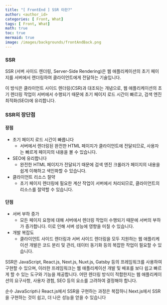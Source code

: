 ```yaml
---
title: "[ FrontEnd ] SSR 이란?"
author: <author_id>
categories: [ Front, What]
tags: [ Front, What]
math: true
toc: true
mermaid: true
image: /images/backgrounds/frontAndBack.png
---
```


### SSR
SSR (서버 사이드 렌더링, Server-Side Rendering)은 웹 애플리케이션의 초기 페이지를 서버에서 렌더링하여 클라이언트에게 전달하는 기술입니다. 

이 방식은 클라이언트 사이드 렌더링(CSR)과 대조되는 개념으로, 웹 애플리케이션의 초기 렌더링 작업이 서버에서 수행되기 때문에 초기 페이지 로드 시간이 빠르고, 검색 엔진 최적화(SEO)에 유리합니다.

### SSR의 장단점
#### 장점
  - 초기 페이지 로드 시간이 빠릅니다 
    - 서버에서 렌더링된 완전한 HTML 페이지가 클라이언트에 전달되므로, 사용자는 빠르게 페이지의 내용을 볼 수 있습니다.
  - SEO에 유리합니다
    - 완전한 HTML 페이지가 전달되기 때문에 검색 엔진 크롤러가 페이지의 내용을 쉽게 이해하고 색인화할 수 있습니다.
  - 클라이언트 리소스 절약 
    - 초기 페이지 렌더링에 필요한 계산 작업이 서버에서 처리되므로, 클라이언트의 리소스를 절약할 수 있습니다.
#### 단점
  - 서버 부하 증가
    - 모든 페이지 요청에 대해 서버에서 렌더링 작업이 수행되기 때문에 서버의 부하가 증가합니다. 이로 인해 서버 성능에 영향을 미칠 수 있습니다.
  - 개발 복잡도
    - 클라이언트 사이드 렌더링과 서버 사이드 렌더링을 모두 지원하는 웹 애플리케이션 개발은 코드 분리 및 관리, 데이터 동기화 등의 복잡한 작업이 필요할 수 있습니다.


SSR은 JavaScript, React.js, Next.js, Nuxt.js, Gatsby 등의 프레임워크를 사용하여 구현할 수 있으며, 이러한 프레임워크는 웹 애플리케이션 개발 및 배포를 보다 쉽고 빠르게 할 수 있는 도구와 기능을 제공합니다. 어떤 렌더링 방식이 적합한지는 웹 애플리케이션의 요구사항, 사용자 경험, SEO 등의 요소를 고려하여 결정해야 합니다.

순수 JavaScript나 React.js에서 SSR을 구현하는 과정은 복잡하니 Next.js에서 SSR을 구현하는 것이 쉽고, 더 나은 성능을 얻을 수 있습니다
